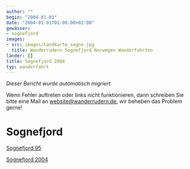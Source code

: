 ```yaml
---
author: ""
begin: "2004-01-01"
date: "2004-01-01T01:00:00+02:00"
gewässer:
- sognefjord
images:
- src: images/landkarte_sogne.jpg
  title: Wanderrudern Sognefjord Norwegen Wanderfahrten
länder: []
title: Sognefjord 2004
typ: wanderfahrt
---
```



*Dieser Bericht wurde automatisch migriert*

Wenn Fehler auftreten oder links nicht funktionieren, dann schreiben Sie bitte eine Mail an website@wanderrudern.de, wir beheben das Problem gerne!



# Sognefjord


[Sognefjord 95](/berichte/1995/hauptteil_sognefjord95)

[Sognefjord 2004](/berichte/2004/sognefjord04)